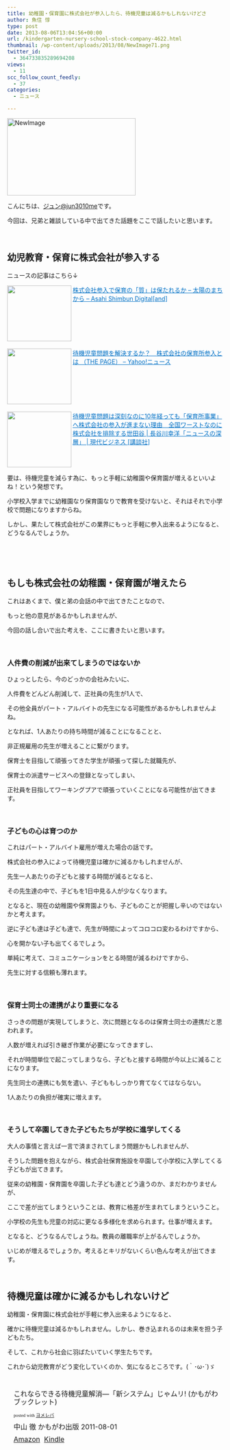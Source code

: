 ```yaml
---
title: 幼稚園・保育園に株式会社が参入したら、待機児童は減るかもしれないけどさ
author: 魚住 惇
type: post
date: 2013-08-06T13:04:56+00:00
url: /kindergarten-nursery-school-stock-company-4622.html
thumbnail: /wp-content/uploads/2013/08/NewImage71.png
twitter_id:
  - 364733835289694208
views:
  - 11
scc_follow_count_feedly:
  - 37
categories:
  - ニュース

---
```

<img decoding="async" loading="lazy" title="NewImage.png" src="/wp-content/uploads/2013/08/NewImage7.png" alt="NewImage" width="300" height="180" border="0" />

<!--more-->

こんにちは、[ジュン@jun3010me][1]です。

今回は、兄弟と雑談している中で出てきた話題をここで話したいと思います。

 

## 幼児教育・保育に株式会社が参入する

ニュースの記事はこちら↓

<a href="http://www.asahi.com/and_w/life/TKY201305070130.html" target="_blank"><img decoding="async" loading="lazy" class="alignleft" src="http://capture.heartrails.com/150x130/shadow?http://www.asahi.com/and_w/life/TKY201305070130.html" alt="" width="150" height="130" align="left" border="0" /></a><a style="color: #0070c5;" href="http://www.asahi.com/and_w/life/TKY201305070130.html" target="_blank">株式会社参入で保育の「質」は保たれるか &#8211; 太陽のまちから &#8211; Asahi Shimbun Digital[and]</a><a href="http://b.hatena.ne.jp/entry/http://www.asahi.com/and_w/life/TKY201305070130.html" target="_blank"><img decoding="async" src="http://b.hatena.ne.jp/entry/image/http://www.asahi.com/and_w/life/TKY201305070130.html" alt="" border="0" /></a><br style="clear: both;" />  
<a href="http://headlines.yahoo.co.jp/hl?a=20130514-00010000-wordleaf-soci" target="_blank"><img decoding="async" loading="lazy" class="alignleft" src="http://capture.heartrails.com/150x130/shadow?http://headlines.yahoo.co.jp/hl?a=20130514-00010000-wordleaf-soci" alt="" width="150" height="130" align="left" border="0" /></a><a style="color: #0070c5;" href="http://headlines.yahoo.co.jp/hl?a=20130514-00010000-wordleaf-soci" target="_blank">待機児童問題を解決するか？　株式会社の保育所参入とは （THE PAGE） &#8211; Yahoo!ニュース</a><a href="http://b.hatena.ne.jp/entry/http://headlines.yahoo.co.jp/hl?a=20130514-00010000-wordleaf-soci" target="_blank"><img decoding="async" src="http://b.hatena.ne.jp/entry/image/http://headlines.yahoo.co.jp/hl?a=20130514-00010000-wordleaf-soci" alt="" border="0" /></a><br style="clear: both;" />  
<a href="http://gendai.ismedia.jp/articles/-/35976" target="_blank"><img decoding="async" loading="lazy" class="alignleft" src="http://capture.heartrails.com/150x130/shadow?http://gendai.ismedia.jp/articles/-/35976" alt="" width="150" height="130" align="left" border="0" /></a><a style="color: #0070c5;" href="http://gendai.ismedia.jp/articles/-/35976" target="_blank">待機児童問題は深刻なのに10年経っても「保育所事業」へ株式会社の参入が進まない理由　全国ワーストなのに株式会社を排除する世田谷 | 長谷川幸洋「ニュースの深層」 | 現代ビジネス [講談社]</a><a href="http://b.hatena.ne.jp/entry/http://gendai.ismedia.jp/articles/-/35976" target="_blank"><img decoding="async" src="http://b.hatena.ne.jp/entry/image/http://gendai.ismedia.jp/articles/-/35976" alt="" border="0" /></a><br style="clear: both;" />

要は、待機児童を減らす為に、もっと手軽に幼稚園や保育園が増えるといいよね！という発想です。

小学校入学までに幼稚園なり保育園なりで教育を受けないと、それはそれで小学校で問題になりますからね。

しかし、果たして株式会社がこの業界にもっと手軽に参入出来るようになると、どうなるんでしょうか。

 

 

## もしも株式会社の幼稚園・保育園が増えたら

これはあくまで、僕と弟の会話の中で出てきたことなので、

もっと他の意見があるかもしれませんが、

今回の話し合いで出た考えを、ここに書きたいと思います。

 

### 人件費の削減が出来てしまうのではないか

ひょっとしたら、今のどっかの会社みたいに、

人件費をどんどん削減して、正社員の先生が1人で、

その他全員がパート・アルバイトの先生になる可能性があるかもしれませんよね。

となれば、1人あたりの持ち時間が減ることになることと、

非正規雇用の先生が増えることに繋がります。

保育士を目指して頑張ってきた学生が頑張って探した就職先が、

保育士の派遣サービスへの登録となってしまい、

正社員を目指してワーキングプアで頑張っていくことになる可能性が出てきます。

 

### 子どもの心は育つのか

これはパート・アルバイト雇用が増えた場合の話です。

株式会社の参入によって待機児童は確かに減るかもしれませんが、

先生一人あたりの子どもと接する時間が減るとなると、

その先生達の中で、子どもを1日中見る人が少なくなります。

となると、現在の幼稚園や保育園よりも、子どものことが把握し辛いのではないかと考えます。

逆に子ども達は子ども達で、先生が時間によってコロコロ変わるわけですから、

心を開かない子も出てくるでしょう。

単純に考えて、コミュニケーションをとる時間が減るわけですから、

先生に対する信頼も薄れます。

 

### 保育士同士の連携がより重要になる

さっきの問題が実現してしまうと、次に問題となるのは保育士同士の連携だと思われます。

人数が増えれば引き継ぎ作業が必要になってきますし、

それが時間単位で起こってしまうなら、子どもと接する時間が今以上に減ることになります。

先生同士の連携にも気を遣い、子どももしっかり育てなくてはならない。

1人あたりの負担が確実に増えます。

 

### そうして卒園してきた子どもたちが学校に進学してくる

大人の事情と言えば一言で済まされてしまう問題かもしれませんが、

そうした問題を抱えながら、株式会社保育施設を卒園して小学校に入学してくる子どもが出てきます。

従来の幼稚園・保育園を卒園した子ども達とどう違うのか、まだわかりませんが、

ここで差が出てしまうということは、教育に格差が生まれてしまうということ。

小学校の先生も児童の対応に更なる多様化を求められます。仕事が増えます。

となると、どうなるんでしょうね。教員の離職率が上がるんでしょうか。

いじめが増えるでしょうか。考えるとキリがないくらい色んな考えが出てきます。

 

## 待機児童は確かに減るかもしれないけど

幼稚園・保育園に株式会社が手軽に参入出来るようになると、

確かに待機児童は減るかもしれません。しかし、巻き込まれるのは未来を担う子どもたち。

そして、これから社会に羽ばたいていく学生たちです。

これから幼児教育がどう変化していくのか、気になるところです。(｀･ω･´)ゞ

 

<div class="booklink-box" style="text-align: left; padding-bottom: 20px; font-size: medium; /zoom: 1; overflow: hidden;">
  <div class="booklink-image" style="float: left; margin: 0 15px 10px 0;">
    <a name="booklink" href="http://www.amazon.co.jp/exec/obidos/asin/4780304679/jn050191-22/" rel="nofollow" target="_blank"></a><img decoding="async" style="border: none;" src="http://ecx.images-amazon.com/images/I/51vn3BVPDCL._SL160_.jpg" alt="" />
  </div>
  <div class="booklink-info" style="line-height: 120%; /zoom: 1; overflow: hidden;">
    <div class="booklink-name" style="margin-bottom: 10px; line-height: 120%;">
      <a name="booklink" href="http://www.amazon.co.jp/exec/obidos/asin/4780304679/jn050191-22/" rel="nofollow" target="_blank"></a>これならできる待機児童解消―「新システム」じゃムリ! (かもがわブックレット)</p>
      <div class="booklink-powered-date" style="font-size: 8pt; margin-top: 5px; font-family: verdana; line-height: 120%;">
        posted with <a href="http://yomereba.com" target="_blank">ヨメレバ</a>
      </div>
    </div>
    <div class="booklink-detail" style="margin-bottom: 5px;">
      中山 徹 かもがわ出版 2011-08-01
    </div>
    <div class="booklink-link2" style="margin-top: 10px;">
      <div class="shoplinkamazon" style="display: inline; margin-right: 5px;">
        <a title="アマゾン" href="http://www.amazon.co.jp/exec/obidos/asin/4780304679/jn050191-22/" rel="nofollow" target="_blank">Amazon</a>
      </div>
      <div class="shoplinkkindle" style="display: inline; margin-right: 5px;">
        <a href="http://www.amazon.co.jp/gp/search?keywords=%82%B1%82%EA%82%C8%82%E7%82%C5%82%AB%82%E9%91%D2%8B%40%8E%99%93%B6%89%F0%8F%C1%81%5C%81u%90V%83V%83X%83e%83%80%81v%82%B6%82%E1%83%80%83%8A%21%20%28%82%A9%82%E0%82%AA%82%ED%83u%83b%83N%83%8C%83b%83g%29&__mk_ja_JP=%83J%83%5E%83J%83i&url=node%3D2275256051&tag=jn050191-22" rel="nofollow" target="_blank">Kindle</a>
      </div>
    </div>
  </div>
  <div class="booklink-footer" style="clear: left;">
     
  </div>
</div>

 [1]: https://twitter.com/jun3010me